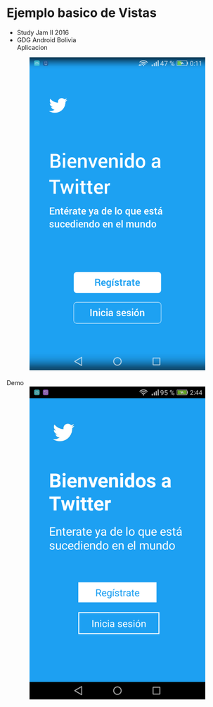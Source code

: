 Ejemplo basico de Vistas
=========================
* Study Jam II 2016
* GDG Android Bolivia
<br>Aplicacion</br>
<center>
	<img src="/img/destino.png" width="400">
</center>
<br>Demo</br>
<center>
	<img src="/img/final.png" width="400">
</center>